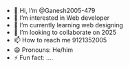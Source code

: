 - 👋 Hi, I’m @Ganesh2005-479
- 👀 I’m interested in Web developer 
- 🌱 I’m currently learning web designing 
- 💞️ I’m looking to collaborate on 2025
- 📫 How to reach me 9121352005
- 😄 Pronouns: He/him
- ⚡ Fun fact: ....

<!---
Ganesh2005-479/Ganesh2005-479 is a ✨ special ✨ repository because its `README.md` (this file) appears on your GitHub profile.
You can click the Preview link to take a look at your changes.
--->
